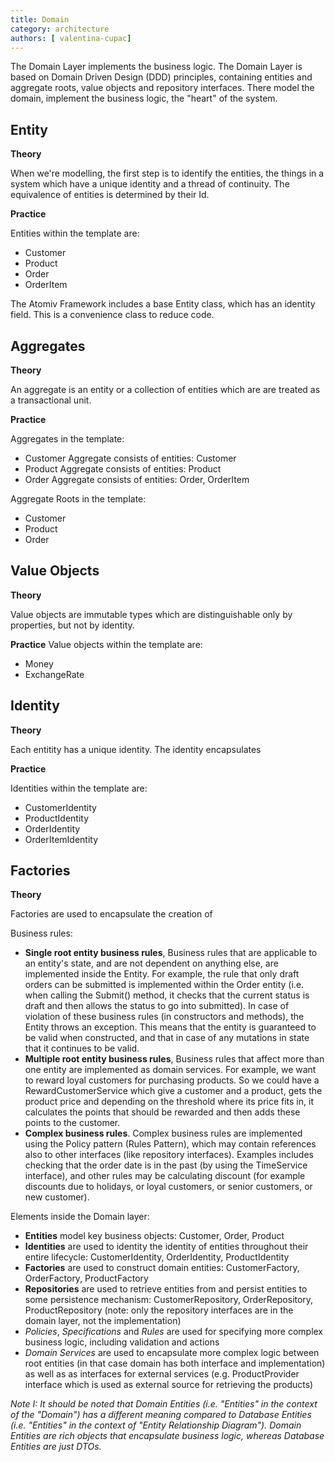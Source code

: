 ```yaml
---
title: Domain
category: architecture
authors: [ valentina-cupac]
---
```


The Domain Layer implements the business logic. The Domain Layer is based on Domain Driven Design \(DDD\) principles, containing entities and aggregate roots, value objects and repository interfaces. There model the domain, implement the business logic, the "heart" of the system. 

## Entity

**Theory**

When we're modelling, the first step is to identify the entities, the things in a system which have a unique identity and a thread of continuity. The equivalence of entities is determined by their Id.

**Practice**

Entities within the template are:
* Customer
* Product
* Order
* OrderItem

The Atomiv Framework includes a base Entity class, which has an identity field. This is a convenience class to reduce code.

## Aggregates

**Theory**

An aggregate is an entity or a collection of entities which are are treated as a transactional unit.

**Practice**

Aggregates in the template:
* Customer Aggregate consists of entities: Customer
* Product Aggregate consists of entities: Product
* Order Aggregate consists of entities: Order, OrderItem

Aggregate Roots in the template:
* Customer
* Product
* Order


## Value Objects

**Theory**

Value objects are immutable types which are distinguishable only by properties, but not by identity.

**Practice**
Value objects within the template are:
* Money
* ExchangeRate


## Identity

**Theory**

Each entitity has a unique identity. The identity encapsulates

**Practice**

Identities within the template are:
* CustomerIdentity
* ProductIdentity
* OrderIdentity
* OrderItemIdentity

## Factories

**Theory**

Factories are used to encapsulate the creation of 




Business rules:

* **Single root entity business rules**, Business rules that are applicable to an entity's state, and are not dependent on anything else, are implemented inside the Entity. For example, the rule that only draft orders can be submitted is implemented within the Order entity (i.e. when calling the Submit() method, it checks that the current status is draft and then allows the status to go into submitted). In case of violation of these business rules (in constructors and methods), the Entity throws an exception. This means that the entity is guaranteed to be valid when constructed, and that in case of any mutations in state that it continues to be valid.
* **Multiple root entity business rules**, Business rules that affect more than one entity are implemented as domain services. For example, we want to reward loyal customers for purchasing products. So we could have a RewardCustomerService which give a customer and a product, gets the product price and depending on the threshold where its price fits in, it calculates the points that should be rewarded and then adds these points to the customer.
* **Complex business rules**. Complex business rules are implemented using the Policy pattern (Rules Pattern), which may contain references also to other interfaces (like repository interfaces). Examples includes checking that the order date is in the past (by using the TimeService interface), and other rules may be calculating discount (for example discounts due to holidays, or loyal customers, or senior customers, or new customer).


Elements inside the Domain layer:

* **Entities** model key business objects: Customer, Order, Product
* **Identities** are used to identity the identity of entities throughout their entire lifecycle: CustomerIdentity, OrderIdentity, ProductIdentity
* **Factories** are used to construct domain entities: CustomerFactory, OrderFactory, ProductFactory
* **Repositories** are used to retrieve entities from and persist entities to some persistence mechanism: CustomerRepository, OrderRepository, ProductRepository \(note: only the repository interfaces are in the domain layer, not the implementation\)
* *Policies*, *Specifications* and *Rules* are used for specifying more complex business logic, including validation and actions
* *Domain Services* are used to encapsulate more complex logic between root entities (in that case domain has both interface and implementation) as well as as interfaces for external services (e.g. ProductProvider interface which is used as external source for retrieving the products)

_Note I: It should be noted that Domain Entities (i.e. "Entities" in the context of the "Domain") has a different meaning compared to Database Entities (i.e. "Entities" in the context of "Entity Relationship Diagram"). Domain Entities are rich objects that encapsulate business logic, whereas Database Entities are just DTOs._